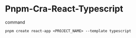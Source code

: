 # Pnpm-Cra-React-Typescript

command
```cli
pnpm create react-app <PROJECT_NAME> --template typescript
```

